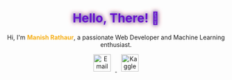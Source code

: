 <div align="center">
  <!-- Heading -->
  <h1 style="color: #6a11cb; text-shadow: 0 0 8px #2575fc, 0 0 12px #f12711;">
    Hello, There! 👋
  </h1>

  <!-- Introduction -->
  <p>
    Hi, I'm <strong style="color: #f5af19;">Manish Rathaur</strong>, a passionate Web Developer and Machine Learning enthusiast.
  </p>

  <!-- Contact Section -->
  <p>
    <!-- Email -->
    <a href="mailto:mrathaur704@gmail.com" title="Email">
      <img src="https://img.icons8.com/fluency/48/000000/email.png" alt="Email" style="width: 40px; margin: 0 10px;">
    </a>
    <!-- Kaggle -->
    <a href="https://www.kaggle.com/manishrathaur" title="Kaggle Profile">
      <img src="https://img.icons8.com/color/48/000000/kaggle.png" alt="Kaggle" style="width: 40px; margin: 0 10px;">
    </a>
  </p>
</div>

